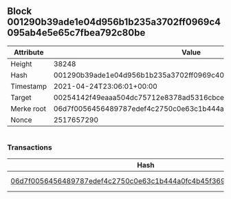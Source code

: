 ## Block 001290b39ade1e04d956b1b235a3702ff0969c4095ab4e5e65c7fbea792c80be

Attribute | Value
--- | ---
Height | 38248
Hash | 001290b39ade1e04d956b1b235a3702ff0969c4095ab4e5e65c7fbea792c80be
Timestamp | 2021-04-24T23:06:01+00:00
Target | 00254142f49eaaa504dc75712e8378ad5316cbcead634704b3734b6271167cc4
Merke root | 06d7f0056456489787edef4c2750c0e63c1b444a0fc4b45f369e46a12e316c4d
Nonce | 2517657290

```

```

### Transactions

Hash | Amount
--- | ---
[06d7f0056456489787edef4c2750c0e63c1b444a0fc4b45f369e46a12e316c4d](06d7f0056456489787edef4c2750c0e63c1b444a0fc4b45f369e46a12e316c4d.md) | 10.00000000 SKEPTI 
